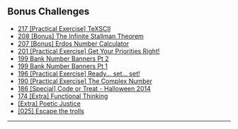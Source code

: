## Bonus Challenges* [217 [Practical Exercise] TeXSCII](https://github.com/dchege711/Reddit_Daily_Programmer/blob/master/Bonus/217%20%5BPractical%20Exercise%5D%20TeXSCII/217%20%5BPractical%20Exercise%5D%20TeXSCII.md)* [208 [Bonus] The Infinite Stallman Theorem](https://github.com/dchege711/Reddit_Daily_Programmer/blob/master/Bonus/208%20%5BBonus%5D%20The%20Infinite%20Stallman%20Theorem/208%20%5BBonus%5D%20The%20Infinite%20Stallman%20Theorem.md)* [207 [Bonus] Erdos Number Calculator](https://github.com/dchege711/Reddit_Daily_Programmer/blob/master/Bonus/207%20%5BBonus%5D%20Erdos%20Number%20Calculator/207%20%5BBonus%5D%20Erdos%20Number%20Calculator.md)* [201 [Practical Exercise] Get Your Priorities Right!](https://github.com/dchege711/Reddit_Daily_Programmer/blob/master/Bonus/201%20%5BPractical%20Exercise%5D%20Get%20Your%20Priorities%20Right!/201%20%5BPractical%20Exercise%5D%20Get%20Your%20Priorities%20Right!.md)* [199 Bank Number Banners Pt 2](https://github.com/dchege711/Reddit_Daily_Programmer/blob/master/Bonus/199%20Bank%20Number%20Banners%20Pt%202/199%20Bank%20Number%20Banners%20Pt%202.md)* [199 Bank Number Banners Pt 1](https://github.com/dchege711/Reddit_Daily_Programmer/blob/master/Bonus/199%20Bank%20Number%20Banners%20Pt%201/199%20Bank%20Number%20Banners%20Pt%201.md)* [196 [Practical Exercise] Ready... set... set!](https://github.com/dchege711/Reddit_Daily_Programmer/blob/master/Bonus/196%20%5BPractical%20Exercise%5D%20Ready/196%20%5BPractical%20Exercise%5D%20Ready...%20set...%20set!.md)* [190 [Practical Exercise] The Complex Number](https://github.com/dchege711/Reddit_Daily_Programmer/blob/master/Bonus/190%20%5BPractical%20Exercise%5D%20The%20Complex%20Number/190%20%5BPractical%20Exercise%5D%20The%20Complex%20Number.md)* [186 [Special] Code or Treat - Halloween 2014](https://github.com/dchege711/Reddit_Daily_Programmer/blob/master/Bonus/186%20%5BSpecial%5D%20Code%20or%20Treat%20-%20Halloween%202014/186%20%5BSpecial%5D%20Code%20or%20Treat%20-%20Halloween%202014.md)* [174 [Extra] Functional Thinking](https://github.com/dchege711/Reddit_Daily_Programmer/blob/master/Bonus/174%20%5BExtra%5D%20Functional%20Thinking/174%20%5BExtra%5D%20Functional%20Thinking.md)* [[Extra] Poetic Justice](https://github.com/dchege711/Reddit_Daily_Programmer/blob/master/Bonus/%5BExtra%5D%20Poetic%20Justice/%5BExtra%5D%20Poetic%20Justice.md)* [[025] Escape the trolls](https://github.com/dchege711/Reddit_Daily_Programmer/blob/master/Bonus/%5B025%5D%20Escape%20the%20trolls/%5B025%5D%20Escape%20the%20trolls.md)-------